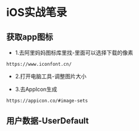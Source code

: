 #  iOS实战笔录



## 获取app图标

- 1.去阿里妈妈图标库里找-里面可以选择下载的像素

```
https://www.iconfont.cn/
```

- 2.打开电脑工具-调整图片大小

- 3.去AppIcon生成

```
https://appicon.co/#image-sets
```



## 用户数据-UserDefault


